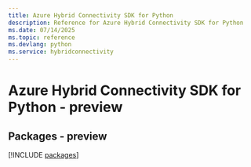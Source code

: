 ```yaml
---
title: Azure Hybrid Connectivity SDK for Python
description: Reference for Azure Hybrid Connectivity SDK for Python
ms.date: 07/14/2025
ms.topic: reference
ms.devlang: python
ms.service: hybridconnectivity
---
```

# Azure Hybrid Connectivity SDK for Python - preview
## Packages - preview
[!INCLUDE [packages](hybrid-connectivity-index.md)]